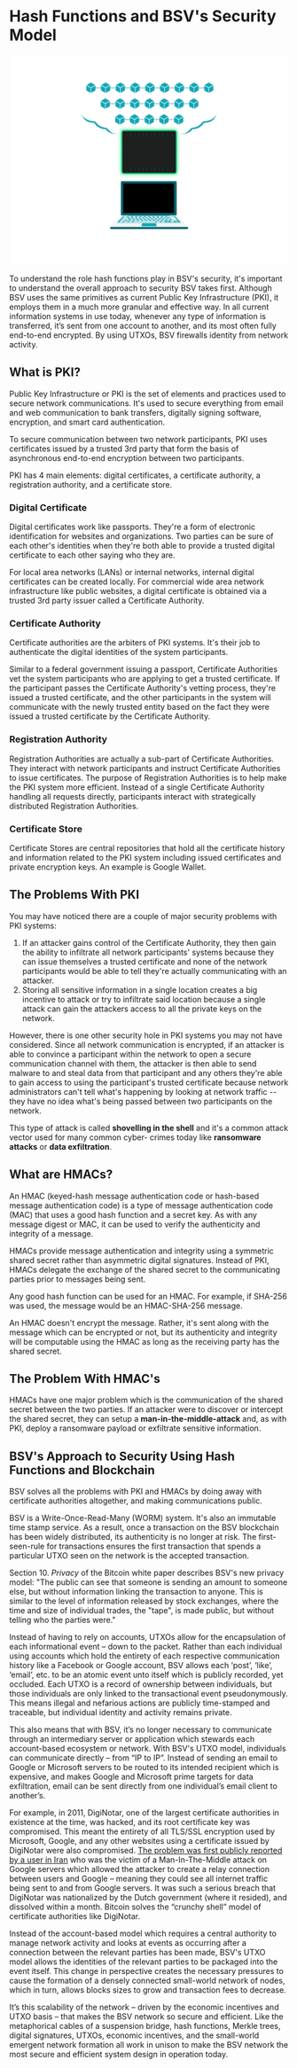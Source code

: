 # Hash Functions and BSV's Security Model

![](../.gitbook/assets/BSVA-HashFunctions_Ch7L2_DA1.gif)

To understand the role hash functions play in BSV's security, it's important to understand the overall approach to security BSV takes first. Although BSV uses the same primitives as current Public Key Infrastructure (PKI), it employs them in a much more granular and effective way. In all current information systems in use today, whenever any type of information is transferred, it’s sent from one account to another, and its most often fully end-to-end encrypted. By using UTXOs, BSV firewalls identity from network activity.

## What is PKI?

Public Key Infrastructure or PKI is the set of elements and practices used to secure network communications. It's used to secure everything from email and web communication to bank transfers, digitally signing software, encryption, and smart card authentication.

To secure communication between two network participants, PKI uses certificates issued by a trusted 3rd party that form the basis of asynchronous end-to-end encryption between two participants.

PKI has 4 main elements: digital certificates, a certificate authority, a registration authority, and a certificate store.

### **Digital Certificate**

Digital certificates work like passports. They're a form of electronic identification for websites and organizations. Two parties can be sure of each other's identities when they're both able to provide a trusted digital certificate to each other saying who they are.

For local area networks (LANs) or internal networks, internal digital certificates can be created locally. For commercial wide area network infrastructure like public websites, a digital certificate is obtained via a trusted 3rd party issuer called a Certificate Authority.

### **Certificate Authority**

Certificate authorities are the arbiters of PKI systems. It's their job to authenticate the digital identities of the system participants.

Similar to a federal government issuing a passport, Certificate Authorities vet the system participants who are applying to get a trusted certificate. If the participant passes the Certificate Authority's vetting process, they're issued a trusted certificate, and the other participants in the system will communicate with the newly trusted entity based on the fact they were issued a trusted certificate by the Certificate Authority.

### **Registration Authority**

Registration Authorities are actually a sub-part of Certificate Authorities. They interact with network participants and instruct Certificate Authorities to issue certificates. The purpose of Registration Authorities is to help make the PKI system more efficient. Instead of a single Certificate Authority handling all requests directly, participants interact with strategically distributed Registration Authorities.

### **Certificate Store**

Certificate Stores are central repositories that hold all the certificate history and information related to the PKI system including issued certificates and private encryption keys. An example is Google Wallet.

## The Problems With PKI

You may have noticed there are a couple of major security problems with PKI systems:

1. If an attacker gains control of the Certificate Authority, they then gain the ability to infiltrate all network participants' systems because they can issue themselves a trusted certificate and none of the network participants would be able to tell they're actually communicating with an attacker.
2. Storing all sensitive information in a single location creates a big incentive to attack or try to infiltrate said location because a single attack can gain the attackers access to all the private keys on the network.

However, there is one other security hole in PKI systems you may not have considered. Since all network communication is encrypted, if an attacker is able to convince a participant within the network to open a secure communication channel with them, the attacker is then able to send malware to and steal data from that participant and any others they're able to gain access to using the participant's trusted certificate because network administrators can't tell what's happening by looking at network traffic -- they have no idea what's being passed between two participants on the network.

This type of attack is called **shovelling in the shell** and it's a common attack vector used for many common cyber- crimes today like **ransomware attacks** or **data exfiltration**.

## What are HMACs?

An HMAC (keyed-hash message authentication code or hash-based message authentication code) is a type of message authentication code (MAC) that uses a good hash function and a secret key. As with any message digest or MAC, it can be used to verify the authenticity and integrity of a message.

HMACs provide message authentication and integrity using a symmetric shared secret rather than asymmetric digital signatures. Instead of PKI, HMACs delegate the exchange of the shared secret to the communicating parties prior to messages being sent.

Any good hash function can be used for an HMAC. For example, if SHA-256 was used, the message would be an HMAC-SHA-256 message.

An HMAC doesn't encrypt the message. Rather, it's sent along with the message which can be encrypted or not, but its authenticity and integrity will be computable using the HMAC as long as the receiving party has the shared secret.

## The Problem With HMAC's

HMACs have one major problem which is the communication of the shared secret between the two parties. If an attacker were to discover or intercept the shared secret, they can setup a **man-in-the-middle-attack** and, as with PKI, deploy a ransomware payload or exfiltrate sensitive information.

## BSV's Approach to Security Using Hash Functions and Blockchain

BSV solves all the problems with PKI and HMACs by doing away with certificate authorities altogether, and making communications public.

BSV is a Write-Once-Read-Many (WORM) system. It's also an immutable time stamp service. As a result, once a transaction on the BSV blockchain has been widely distributed, its authenticity is no longer at risk. The first-seen-rule for transactions ensures the first transaction that spends a particular UTXO seen on the network is the accepted transaction.

Section 10. _Privacy_ of the Bitcoin white paper describes BSV's new privacy model: "The public can see that someone is sending an amount to someone else, but without information linking the transaction to anyone. This is similar to the level of information released by stock exchanges, where the time and size of individual trades, the "tape", is made public, but without telling who the parties were."

Instead of having to rely on accounts, UTXOs allow for the encapsulation of each informational event – down to the packet. Rather than each individual using accounts which hold the entirety of each respective communication history like a Facebook or Google account, BSV allows each ‘post’, ‘like’, ‘email’, etc. to be an atomic event unto itself which is publicly recorded, yet occluded. Each UTXO is a record of ownership between individuals, but those individuals are only linked to the transactional event pseudonymously. This means illegal and nefarious actions are publicly time-stamped and traceable, but individual identity and activity remains private.

This also means that with BSV, it’s no longer necessary to communicate through an intermediary server or application which stewards each account-based ecosystem or network. With BSV's UTXO model, individuals can communicate directly – from “IP to IP”. Instead of sending an email to Google or Microsoft servers to be routed to its intended recipient which is expensive, and makes Google and Microsoft prime targets for data exfiltration, email can be sent directly from one individual’s email client to another’s.

For example, in 2011, DigiNotar, one of the largest certificate authorities in existence at the time, was hacked, and its root certificate key was compromised. This meant the entirety of all TLS/SSL encryption used by Microsoft, Google, and any other websites using a certificate issued by DigiNotar were also compromised. [The problem was first publicly reported by a user in Iran](https://security.googleblog.com/2011/08/update-on-attempted-man-in-middle.html) who was the victim of a Man-In-The-Middle attack on Google servers which allowed the attacker to create a relay connection between users and Google – meaning they could see all internet traffic being sent to and from Google servers. It was such a serious breach that DigiNotar was nationalized by the Dutch government (where it resided), and dissolved within a month. Bitcoin solves the “crunchy shell” model of certificate authorities like DigiNotar.

Instead of the account-based model which requires a central authority to manage network activity and looks at events as occurring after a connection between the relevant parties has been made, BSV's UTXO model allows the identities of the relevant parties to be packaged into the event itself. This change in perspective creates the necessary pressures to cause the formation of a densely connected small-world network of nodes, which in turn, allows blocks sizes to grow and transaction fees to decrease.

It’s this scalability of the network – driven by the economic incentives and UTXO basis – that makes the BSV network so secure and efficient. Like the metaphorical cables of a suspension bridge, hash functions, Merkle trees, digital signatures, UTXOs, economic incentives, and the small-world emergent network formation all work in unison to make the BSV network the most secure and efficient system design in operation today.
